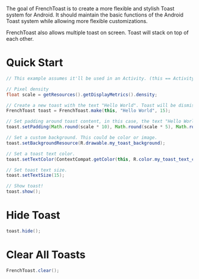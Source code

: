 The goal of FrenchToast is to create a more flexible and stylish Toast system for Android. It should maintain the basic functions of the Android Toast system while allowing more flexible customizations.

FrenchToast also allows multiple toast on screen. Toast will stack on top of each other.

# Quick Start

```Java
// This example assumes it'll be used in an Activity. (this == Activity).

// Pixel density
float scale = getResources().getDisplayMetrics().density;

// Create a new toast with the text "Hello World". Toast will be dismissed in 15 seconds.
FrenchToast toast = FrenchToast.make(this, "Hello World", 15);

// Set padding around toast content, in this case, the text "Hello World".
toast.setPadding(Math.round(scale * 10), Math.round(scale * 5), Math.round(scale * 10), Math.round(scale * 5));

// Set a custom background. This could be color or image.
toast.setBackgroundResource(R.drawable.my_toast_background);

// Set a toast text color.
toast.setTextColor(ContextCompat.getColor(this, R.color.my_toast_text_color));

// Set toast text size.
toast.setTextSize(15);

// Show toast!
toast.show();
```

# Hide Toast
```Java
toast.hide();
```

# Clear All Toasts
```Java
FrenchToast.clear();
```